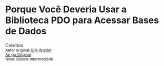 Porque Você Deveria Usar a Biblioteca PDO para Acessar Bases de Dados
=====================================================================
Créditos<br/>
<small>Autor original: [Erik Wurzer](http://tutsplus.com/authors/erik-wurzer)<br/>[Artigo Original](http://code.tutsplus.com/tutorials/why-you-should-be-using-phps-pdo-for-database-access--net-12059)<br/>Nível: Básico-Intermediário</small>